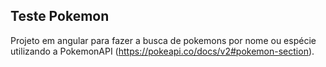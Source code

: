 ## Teste Pokemon

Projeto em angular para fazer a busca de pokemons por nome ou espécie  utilizando a PokemonAPI (https://pokeapi.co/docs/v2#pokemon-section).

